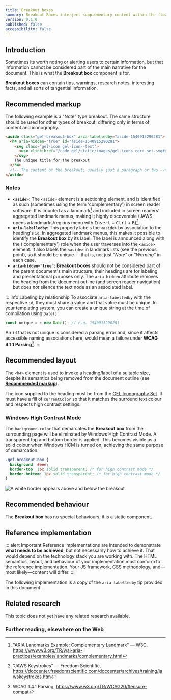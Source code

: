 ```yaml
---
title: Breakout boxes
summary: Breakout Boxes interject supplementary content within the flow of a document
version: 0.1.0
published: false
accessibility: false
---
```


## Introduction

Sometimes its worth noting or alerting users to certain information, but that information cannot be considered part of the main narrative for the document. This is what the **Breakout box** component is for. 

**Breakout boxes** can contain tips, warnings, research notes, interesting facts, and all sorts of tangential information.

## Recommended markup

The following example is a "Note" type breakout. The same structure should be used for other types of breakout, differing only in terms of content and iconography.

```html
<aside class="gef-breakout-box" aria-labelledby="aside-1540915290281">
  <h4 aria-hidden="true" id="aside-1540915290281">
    <svg class="gel-icon gel-icon--text">
      <use xlink:href="/code-gel/static/images/gel-icons-core-set.svg#gel-icon-info"></use>
    </svg>
    The unique title for the breakout
  </h4>
  <!-- The content of the breakout; usually just a paragraph or two -->
</aside>
```

### Notes

* **`<aside>`:** The `<aside>` element is a sectioning element, and is identified as such (sometimes using the term 'complementary') in screen reader software. It is counted as a landmark[^1] and included in screen readers' aggregated landmark menus, making it highly discoverable (JAWS opens a landmarks/regions menu with <kbd>Insert</kbd> + <kbd>Ctrl</kbd> + <kbd>R</kbd>)[^2].
* **`aria-labelledby`:** This property labels the `<aside>` by association to the heading's `id`. In aggregated landmark menus, this makes it possible to identify the **Breakout box** by its label. The label is announced along with the ('complementary') role when the user traverses into the `<aside>` element. It also labels the `<aside>` in landmark lists (see the previous point), so it should be unique — that is, not just _"Note"_ or _"Warning"_ in each case.
* **`aria-hidden="true"`:** **Breakout boxes** should not be considered part of the parent document's main structure; their headings are for labeling and presentational purposes only. The `aria-hidden` attribute removes the heading from the document outline (and screen reader navigation) but does _not_ silence the text node as an associated label.

::: info Labeling by relationship
To associate `aria-labelledby` with the respective `id`, they must share a value and that value must be unique. In your templating system, you can create a unique string at the time of compilation using `Date()`:

```js
const unique = + new Date(); // e.g. 1540915290281
```

An `id` that is not unique is considered a parsing error and, since it affects accessible naming associations here, would mean a failure under **WCAG 4.1.1 Parsing**[^3].
:::

## Recommended layout

The `<h4>` element is used to invoke a heading/label of a suitable size, despite its semantics being removed from the document outline (see [**Recommended markup**](#recommended-markup)).

The icon supplied to the heading must be from the [GEL Iconography Set](http://bbc.github.io/gel-iconography/). It must have a fill of `currentColor` so that it matches the surround text colour and respects high contrast settings.

### Windows High Contrast Mode

The `background-color` that demarcates the **Breakout box** from the surrounding page will be eliminated by Windows High Contrast Mode. A transparent top and bottom border is applied. This becomes visible as a solid colour when Windows HCM is turned on, achieving the same purpose of demarcation.

```css
.gef-breakout-box {
  background: #eee;
  border-top: 1px solid transparent; /* for high contrast mode */
  border-bottom: 1px solid transparent; /* for high contrast mode */
}
```

![A white border appears above and below the breakout]({{site.basedir}}static/images/hcm_breakout_boxes.png)

## Recommended behaviour

The **Breakout box** has no special behaviours; it is a static component. 

## Reference implementation

::: alert Important
Reference implementations are intended to demonstrate **what needs to be achieved**, but not necessarily how to achieve it. That would depend on the technology stack you are working with. The HTML semantics, layout, and behaviour of your implementation must conform to the reference implementation. Your JS framework, CSS methodology, and—most likely—content will differ.
:::

The following implementation is a copy of the `aria-labelledby` tip provided in this document.

<include src="components/demos/breakout-boxes.html">

<cta label="Open in new window" href="../demos/breakout-boxes/">


## Related research

This topic does not yet have any related research available.

### Further reading, elsewhere on the Web

[^1]: "ARIA Landmarks Example: Complementary Landmark" — W3C, <https://www.w3.org/TR/wai-aria-practices/examples/landmarks/complementary.html>
[^2]: "JAWS Keystrokes" — Freedom Scientific, <https://doccenter.freedomscientific.com/doccenter/archives/training/jawskeystrokes.htm>
[^3]: WCAG 1.4.1 Parsing, <https://www.w3.org/TR/WCAG20/#ensure-compat>
